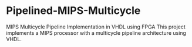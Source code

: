 # Pipelined-MIPS-Multicycle
MIPS Multicycle Pipeline Implementation in VHDL using FPGA This project implements a MIPS processor with a multicycle pipeline architecture using VHDL.
